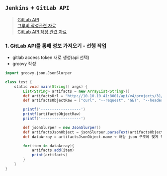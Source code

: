 ## `Jenkins` + `GitLab API` 
> [GitLab API](https://docs.gitlab.com/ee/api/) <br>
> [그루비 작성관련 자료](https://medium.com/@rijoalvi/jenkins-dynamic-parameters-using-extended-choice-parameter-plugin-and-groovy-1a6ffc41063f) <br>
> [GitLab API 작성 관련 자료](https://www.jacobbaek.com/860)
### 1. GitLab API를 통해 정보 가져오기 - 선행 작업
  - gitlab access token 새로 생성(api 선택)
  - groovy 작성
```groovy
import groovy.json.JsonSlurper

class test {
    static void main(String[] args) {
        List<String> artifacts = new ArrayList<String>()
        def artifactsUrl = "http://10.10.10.41:8001/api/v4/projects/31/repository/tags" 
        def artifactsObjectRaw = ["curl", "--request", "GET", "--header", "PRIVATE-TOKEN: 1234", "${artifactsUrl}"].execute().text

        printf('------------------')
        printf(artifactsObjectRaw)
        printf('------------------')

        def jsonSlurper = new JsonSlurper()
        def artifactsJsonObject = jsonSlurper.parseText(artifactsObjectRaw)
        def dataArray = artifactsJsonObject.name ⭐ 해당 json 구조에 맞게 작성 ex. name.age.[키워드] 

        for(item in dataArray){
            artifacts.add(item)
            print(artifacts)
        }
    }
}
```

